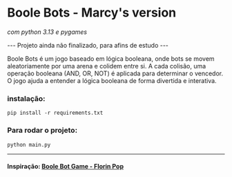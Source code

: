 # Boole Bots - Marcy's version
_com python 3.13 e pygames_

--- Projeto ainda não finalizado, para afins de estudo ---

Boole Bots é um jogo baseado em lógica booleana, onde bots se movem aleatoriamente por uma arena e colidem entre si. A cada colisão, uma operação booleana (AND, OR, NOT) 
é aplicada para determinar o vencedor. O jogo ajuda a entender a lógica booleana de forma divertida e interativa.

### instalação:
```
pip install -r requirements.txt
```

### Para rodar o projeto:
```
python main.py
```

<hr/>

#### Inspiração: [Boole Bot Game - Florin Pop](https://github.com/florinpop17/app-ideas/blob/master/Projects/3-Advanced/Boole-Bot-Game.md)
